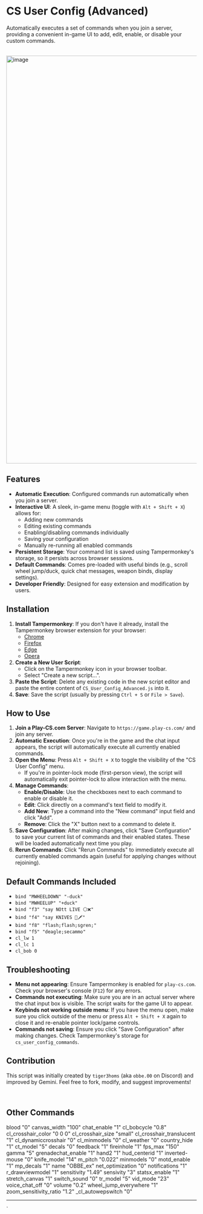 # CS User Config (Advanced)

Automatically executes a set of commands when you join a server, providing a convenient in-game UI to add, edit, enable, or disable your custom commands.

<br>

<img width="1920" height="1080" alt="image" src="https://github.com/user-attachments/assets/2e28087e-ead0-472a-9d0e-4374d93baf92" />

## Features

*   **Automatic Execution**: Configured commands run automatically when you join a server.
*   **Interactive UI**: A sleek, in-game menu (toggle with `Alt + Shift + X`) allows for:
    *   Adding new commands
    *   Editing existing commands
    *   Enabling/disabling commands individually
    *   Saving your configuration
    *   Manually re-running all enabled commands
*   **Persistent Storage**: Your command list is saved using Tampermonkey's storage, so it persists across browser sessions.
*   **Default Commands**: Comes pre-loaded with useful binds (e.g., scroll wheel jump/duck, quick chat messages, weapon binds, display settings).
*   **Developer Friendly**: Designed for easy extension and modification by users.

## Installation

1.  **Install Tampermonkey**: If you don't have it already, install the Tampermonkey browser extension for your browser:
    *   [Chrome](https://chrome.google.com/webstore/detail/tampermonkey/dhdgffkkebhmkfjojejmpbldmpobfkfo)
    *   [Firefox](https://addons.mozilla.org/en-US/firefox/addon/tampermonkey/)
    *   [Edge](https://microsoftedge.microsoft.com/addons/detail/tampermonkey/iikmkjmpbldmmepgdkmfapfmccihdgpb)
    *   [Opera](https://addons.opera.com/en/extensions/details/tampermonkey-beta/)
2.  **Create a New User Script**:
    *   Click on the Tampermonkey icon in your browser toolbar.
    *   Select "Create a new script...".
3.  **Paste the Script**: Delete any existing code in the new script editor and paste the entire content of `CS_User_Config_Advanced.js` into it.
4.  **Save**: Save the script (usually by pressing `Ctrl + S` or `File > Save`).

## How to Use

1.  **Join a Play-CS.com Server**: Navigate to `https://game.play-cs.com/` and join any server.
2.  **Automatic Execution**: Once you're in the game and the chat input appears, the script will automatically execute all currently enabled commands.
3.  **Open the Menu**: Press `Alt + Shift + X` to toggle the visibility of the "CS User Config" menu.
    *   If you're in pointer-lock mode (first-person view), the script will automatically exit pointer-lock to allow interaction with the menu.
4.  **Manage Commands**:
    *   **Enable/Disable**: Use the checkboxes next to each command to enable or disable it.
    *   **Edit**: Click directly on a command's text field to modify it.
    *   **Add New**: Type a command into the "New command" input field and click "Add".
    *   **Remove**: Click the "X" button next to a command to delete it.
5.  **Save Configuration**: After making changes, click "Save Configuration" to save your current list of commands and their enabled states. These will be loaded automatically next time you play.
6.  **Rerun Commands**: Click "Rerun Commands" to immediately execute all currently enabled commands again (useful for applying changes without rejoining).

## Default Commands Included

*   `bind "MWHEELDOWN" "-duck"`
*   `bind "MWHEELUP" "+duck"`
*   `bind "f3" "say NOtt LIVE ⚪❌"`
*   `bind "f4" "say KNIVES 🔪🗡️"`
*   `bind "f8" "flash;flash;sgren;"`
*   `bind "f5" "deagle;secammo"`
*   `cl_lw 1`
*   `cl_lc 1`
*   `cl_bob 0`

## Troubleshooting

*   **Menu not appearing**: Ensure Tampermonkey is enabled for `play-cs.com`. Check your browser's console (`F12`) for any errors.
*   **Commands not executing**: Make sure you are in an actual server where the chat input box is visible. The script waits for the game UI to appear.
*   **Keybinds not working outside menu**: If you have the menu open, make sure you click outside of the menu or press `Alt + Shift + X` again to close it and re-enable pointer lock/game controls.
*   **Commands not saving**: Ensure you click "Save Configuration" after making changes. Check Tampermonkey's storage for `cs_user_config_commands`.

## Contribution

This script was initially created by `tiger3homs` (aka `obbe.00` on Discord) and improved by Gemini. Feel free to fork, modify, and suggest improvements!

<br>

## Other Commands 

blood "0"
canvas_width "100"
chat_enable "1"
cl_bobcycle "0.8"
cl_crosshair_color "0 0 0"
cl_crosshair_size "small"
cl_crosshair_translucent "1"
cl_dynamiccrosshair "0"
cl_minmodels "0"
cl_weather "0"
country_hide "1"
ct_model "5"
decals "0"
feedback "1"
fireinhole "1"
fps_max "150"
gamma "5"
grenadechat_enable "1"
hand2 "1"
hud_centerid "1"
inverted-mouse "0"
knife_model "14"
m_pitch "0.022"
minmodels "0"
motd_enable "1"
mp_decals "1"
name "OBBE_ex"
net_optimization "0"
notifications "1"
r_drawviewmodel "1"
sensitivity "1.49"
sensivity "3"
statsx_enable "1"
stretch_canvas "1"
switch_sound "0"
tr_model "5"
vid_mode "23"
voice_chat_off "0"
volume "0.2"
wheel_jump_everywhere "1"
zoom_sensitivity_ratio "1.2"
_cl_autowepswitch "0"


***

`
